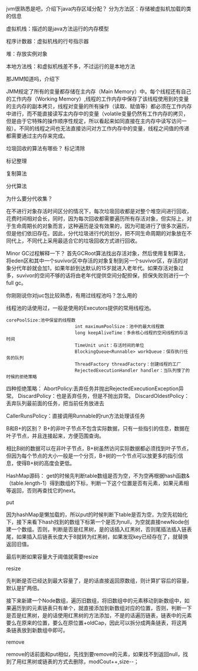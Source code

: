 jvm很熟悉是吧，介绍下java内存区域分配？
分为方法区：存储被虚拟机加载的类的信息

虚拟机栈：描述的是java方法运行的内存模型

程序计数器：虚拟机栈的行号指示器

堆：存放实例对象

本地方法栈：和虚拟机栈差不多，不过运行的是本地方法



那JMM知道吗，介绍下

JMM规定了所有的变量都存储在主内存（Main Memory）中。每个线程还有自己的工作内存（Working Memory）,线程的工作内存中保存了该线程使用到的变量的主内存的副本拷贝，线程对变量的所有操作（读取、赋值等）都必须在工作内存中进行，而不能直接读写主内存中的变量（volatile变量仍然有工作内存的拷贝，但是由于它特殊的操作顺序性规定，所以看起来如同直接在主内存中读写访问一般）。不同的线程之间也无法直接访问对方工作内存中的变量，线程之间值的传递都需要通过主内存来完成。



垃圾回收的算法有哪些？
标记清除

标记整理

复制算法

分代算法

为什么要分代收集？

在不进行对象存活时间区分的情况下，每次垃圾回收都是对整个堆空间进行回收，花费时间相对会长，同时，因为每次回收都需要遍历所有存活对象，但实际上，对于生命周期长的对象而言，这种遍历是没有效果的，因为可能进行了很多次遍历，但是他们依旧存在。因此，分代垃圾进行代的划分，把不同生命周期的对象放在不同代上，不同代上采用最适合它的垃圾回收方式进行回收。

Minor GC过程解释一下？
首先GCRoot算法找出存活对象，然后使用复制算法，将eden区和其中一个suvivor区中存活的对象复制到另一个suvivor区，存活的对象分代年龄就会加1，如果年龄到达默认的15岁就进入老年代。如果存活对象过多，suvivor的空间不够的话将由老年代提供空间分配担保，担保失败则进行一个full gc。



你刚刚说你对juc包比较熟悉，有用过线程池吗？怎么用的

线程池的话使用过，一般是使用的Executors提供的常用线程池。

```
corePoolSize:池中保留的线程数
                          int maximumPoolSize：池中的最大线程数
                          long keepAliveTime：多余核心线程的空闲线程的存活时间
                          TimeUnit unit：存活时间的单位
                          BlockingQueue<Runnable> workQueue：保存执行任务的队列
                          ThreadFactory threadFactory：创建线程的工厂
                          RejectedExecutionHandler handler：当队列慢了的时候的拒绝策略
```

四种拒绝策略：
AbortPolicy:丢弃任务并抛出RejectedExecutionException异常。 
DiscardPolicy：也是丢弃任务，但是不抛出异常。 
DiscardOldestPolicy：丢弃队列最前面的任务，把当前任务放进去

CallerRunsPolicy：直接调用Runnable的run方法处理该任务 



B和B+的区别？
B+的非叶子节点不包含实际数据，只有一些指引的信息，数据在叶子节点，并且连接起来，方便范围查询。

相比B树的数据可以在非叶子节点，B+树虽然访问实际数据都必须找到叶子节点，但因为每个节点的大小一般是一个分页，B+树的一个节点可以放更多的指引信息，使得B+树的高度会更低。



HashMap源码：
get的时候先判断table数组是否为空，不为空再根据hash函数&（table.length-1）得到数组的下标，判断一下这个位置是否有元素，如果元素相等返回，否则再查找它的next。

put

因为hashMap是懒加载的，所以put的时候判断下table是否为空，为空先初始化下，接下来看下hash找到的数组下标第一个是否为null，为空就直接newNode创建一个数组。否则，判断是否是红黑树，是的话插入红黑树，否则尾插法插入链表尾，如果插入后链表长度大于8就转为红黑树，如果发现key已经存在了，就替换返回旧值。

最后判断如果容量大于阈值就需要resize



resize

先判断是否已经达到最大容量了，是的话直接返回原数组，则计算扩容后的容量，默认是扩两倍。

接下来新建一个Node数组，遍历旧数组，将旧数组中的元素移动到新数组中，如果遍历到的元素链表只有单个，就直接添加到新数组对应的位置，否则，判断一下是否是红黑树，是的话使用红黑树的方法添加，不是的话遍历链表，链表中的元素要么在原来的位置，要么在原位置+oldCap，因此可以拆分成两条链表，将这两条链表放到新数组中即可。

remove

remove的话前面和put相似，先找到要remove的元素，如果找不到返回null，找到了用红黑树或链表的方式去删除，modCout++,size--；



